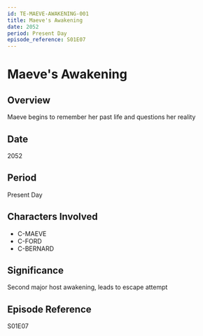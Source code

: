 ```yaml
---
id: TE-MAEVE-AWAKENING-001
title: Maeve's Awakening
date: 2052
period: Present Day
episode_reference: S01E07
---
```


# Maeve's Awakening

## Overview
Maeve begins to remember her past life and questions her reality

## Date
2052

## Period
Present Day

## Characters Involved
- C-MAEVE
- C-FORD
- C-BERNARD

## Significance
Second major host awakening, leads to escape attempt

## Episode Reference
S01E07

